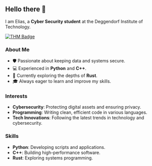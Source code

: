 ## Hello there 👋

I am Elias, a **Cyber Security student** at the Deggendorf Institute of Technology. 

[![THM Badge](https://tryhackme-badges.s3.amazonaws.com/elias.eder.png?cachebuster=1735519423)](https://tryhackme.com/r/p/elias.eder)

### About Me
- 🛡️ Passionate about keeping data and systems secure.
- 💻 Experienced in **Python** and **C++**.
- 🚀 Currently exploring the depths of **Rust**.
- 🎓 Always eager to learn and improve my skills.

### Interests
- **Cybersecurity**: Protecting digital assets and ensuring privacy.
- **Programming**: Writing clean, efficient code in various languages.
- **Tech Innovations**: Following the latest trends in technology and cybersecurity.

### Skills
- **Python**: Developing scripts and applications.
- **C++**: Building high-performance software.
- **Rust**: Exploring systems programming.
